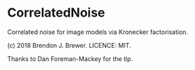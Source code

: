 CorrelatedNoise
===============

Correlated noise for image models via Kronecker factorisation.

(c) 2018 Brendon J. Brewer. LICENCE: MIT.

Thanks to Dan Foreman-Mackey for the tip.
